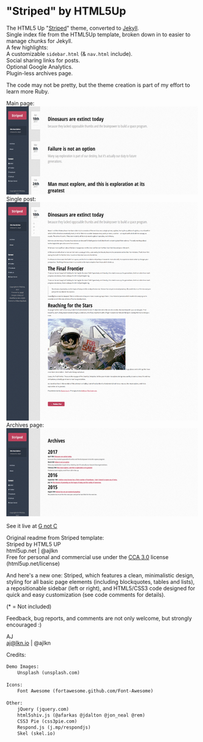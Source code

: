 # "Striped" by HTML5Up
The HTML5 Up "[Striped](https://html5up.net/striped)" theme, converted to [Jekyll](http://jekyllrb.com).  
Single index file from the HTML5Up template, broken down in to easier to manage chunks for Jekyll.        
A few highlights:  
A customizable `sidebar.html` (& `nav.html` include).  
Social sharing links for posts.  
Optional Google Analytics.  
Plugin-less archives page.  

The code may not be pretty, but the theme creation is part of my effort to learn more Ruby.
 
Main page:  
![main](screenshots/main.png)  
Single post:  
![single post](screenshots/post.png)   
Archives page:  
![Archives](screenshots/archives.png)  



See it live at [G not C](http://gnotc.com)  


Original readme from Striped template:  
Striped by HTML5 UP  
html5up.net | @ajlkn  
Free for personal and commercial use under the [CCA 3.0](https://creativecommons.org/licenses/by/3.0/) license (html5up.net/license)


And here's a new one: Striped, which features a clean, minimalistic design, styling for
all basic page elements (including blockquotes, tables and lists), a repositionable
sidebar (left or right), and HTML5/CSS3 code designed for quick and easy customization
(see code comments for details).


(* = Not included)

Feedback, bug reports, and comments are not only welcome, but strongly encouraged :)

AJ  
aj@lkn.io | @ajlkn


Credits:

	Demo Images:  
		Unsplash (unsplash.com)

	Icons:
		Font Awesome (fortawesome.github.com/Font-Awesome)

	Other:
		jQuery (jquery.com)
		html5shiv.js (@afarkas @jdalton @jon_neal @rem)
		CSS3 Pie (css3pie.com)
		Respond.js (j.mp/respondjs)
		Skel (skel.io)